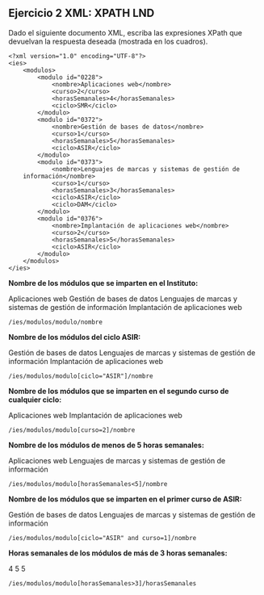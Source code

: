 ## Ejercicio 2 XML: XPATH LND

Dado el siguiente documento XML, escriba las expresiones XPath que devuelvan la respuesta
deseada (mostrada en los cuadros).

    <?xml version="1.0" encoding="UTF-8"?>
    <ies>
        <modulos>
            <modulo id="0228">
                <nombre>Aplicaciones web</nombre>
                <curso>2</curso>
                <horasSemanales>4</horasSemanales>
                <ciclo>SMR</ciclo>
            </modulo>
            <modulo id="0372">
                <nombre>Gestión de bases de datos</nombre>
                <curso>1</curso>
                <horasSemanales>5</horasSemanales>
                <ciclo>ASIR</ciclo>
            </modulo>
            <modulo id="0373">
                <nombre>Lenguajes de marcas y sistemas de gestión de
        información</nombre>
                <curso>1</curso>
                <horasSemanales>3</horasSemanales>
                <ciclo>ASIR</ciclo>
                <ciclo>DAM</ciclo>
            </modulo>
            <modulo id="0376">
                <nombre>Implantación de aplicaciones web</nombre>
                <curso>2</curso>
                <horasSemanales>5</horasSemanales>
                <ciclo>ASIR</ciclo>
            </modulo>
        </modulos>
    </ies>

**Nombre de los módulos que se imparten en el Instituto:**

Aplicaciones web Gestión de bases de datos Lenguajes de marcas y sistemas de gestión de
información Implantación de aplicaciones web

    /ies/modulos/modulo/nombre

**Nombre de los módulos del ciclo ASIR:**

Gestión de bases de datos Lenguajes de marcas y sistemas de gestión de información
Implantación de aplicaciones web

    /ies/modulos/modulo[ciclo="ASIR"]/nombre

**Nombre de los módulos que se imparten en el segundo curso de cualquier ciclo:**

Aplicaciones web Implantación de aplicaciones web

    /ies/modulos/modulo[curso=2]/nombre

**Nombre de los módulos de menos de 5 horas semanales:**

Aplicaciones web Lenguajes de marcas y sistemas de gestión de información

    /ies/modulos/modulo[horasSemanales<5]/nombre

**Nombre de los módulos que se imparten en el primer curso de ASIR:**

Gestión de bases de datos Lenguajes de marcas y sistemas de gestión de información

    /ies/modulos/modulo[ciclo="ASIR" and curso=1]/nombre

**Horas semanales de los módulos de más de 3 horas semanales:**

4 5 5

    /ies/modulos/modulo[horasSemanales>3]/horasSemanales